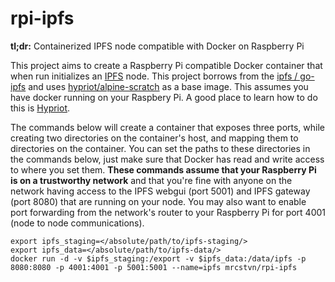 # rpi-ipfs
**tl;dr:** Containerized IPFS node compatible with Docker on Raspberry Pi

This project aims to create a Raspberry Pi compatible Docker container that when run initializes an [IPFS](https://ipfs.io) node. This project borrows from the [ipfs / go-ipfs](https://github.com/ipfs/go-ipfs) and uses [hypriot/alpine-scratch](https://hub.docker.com/r/hypriot/rpi-alpine-scratch/) as a base image. This assumes you have docker running on your Raspbery Pi. A good place to learn how to do this is [Hypriot](http://blog.hypriot.com/).
	
The commands below will create a container that exposes three ports, while creating two directories on the container's host, and mapping them to directories on the container. You can set the paths to these directories in the commands below, just make sure that Docker has read and write access to where you set them. **These commands assume that your Raspberry Pi is on a trustworthy network** and that you're fine with anyone on the network having access to the IPFS webgui (port 5001) and IPFS gateway (port 8080) that are running on your node. You may also want to enable port forwarding from the network's router to your Raspberry Pi for port 4001 (node to node communications). 

	export ipfs_staging=</absolute/path/to/ipfs-staging/>
	export ipfs_data=</absolute/path/to/ipfs-data/>
	docker run -d -v $ipfs_staging:/export -v $ipfs_data:/data/ipfs -p 8080:8080 -p 4001:4001 -p 5001:5001 --name=ipfs mrcstvn/rpi-ipfs
	
